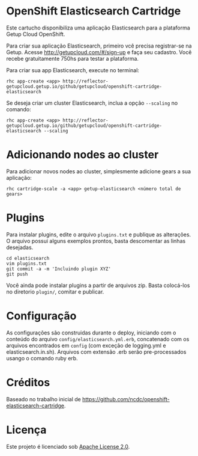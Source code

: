 OpenShift Elasticsearch Cartridge
=================================
Este cartucho disponibiliza uma aplicação Elasticsearch para a plataforma Getup Cloud OpenShift.

Para criar sua aplicação Elasticsearch, primeiro vcê precisa registrar-se na Getup.
Acesse http://getupcloud.com/#/sign-up e faça seu cadastro.
Você recebe gratuitamente 750hs para testar a plataforma.

Para criar sua app Elasticsearch, execute no terminal:

    rhc app-create <app> http://reflector-getupcloud.getup.io/github/getupcloud/openshift-cartridge-elasticsearch

Se deseja criar um cluster Elasticsearch, inclua a opção `--scaling` no comando:

    rhc app-create <app> http://reflector-getupcloud.getup.io/github/getupcloud/openshift-cartridge-elasticsearch --scaling

Adicionando nodes ao cluster
============================
Para adicionar novos nodes ao cluster, simplesmente adicione gears a sua aplicação:

    rhc cartridge-scale -a <app> getup-elasticsearch <número total de gears>

Plugins
=======
Para instalar plugins, edite o arquivo `plugins.txt` e publique as alterações. O arquivo possui alguns exemplos prontos, basta descomentar as linhas desejadas.

    cd elasticsearch
    vim plugins.txt
    git commit -a -m 'Incluindo plugin XYZ'
    git push

Você ainda pode instalar plugins a partir de arquivos zip. Basta colocá-los no diretorio `plugin/`, comitar e publicar.

Configuração
============
As configurações são construidas durante o deploy, iniciando com o conteúdo do arquivo `config/elasticsearch.yml.erb`, concatenado
com os arquivos encontrados em `config` (com exceção de logging.yml e elasticsearch.in.sh). Arquivos com extensão .erb serão
pre-processados usango o comando ruby erb.

Créditos
========
Baseado no trabalho inicial de https://github.com/ncdc/openshift-elasticsearch-cartridge.

Licença
=======
Este projeto é licenciado sob [Apache License 2.0](http://www.apache.org/licenses/LICENSE-2.0.html).
